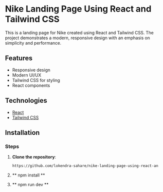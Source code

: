 # Nike Landing Page Using React and Tailwind CSS

This is a landing page for Nike created using React and Tailwind CSS. The project demonstrates a modern, responsive design with an emphasis on simplicity and performance.

## Features

- Responsive design
- Modern UI/UX
- Tailwind CSS for styling
- React components

## Technologies

- [React](https://reactjs.org/)
- [Tailwind CSS](https://tailwindcss.com/)

## Installation


### Steps

1. **Clone the repository**:
   ```sh
   https://github.com/lokendra-sahare/nike-landing-page-using-react-and-tailwindCSS.git

2. ** npm install **

3. ** npm run dev **

